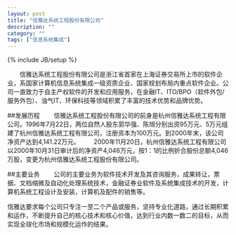 ```yaml
---
layout: post
title: "信雅达系统工程股份有限公司"
description: ""
category: ""
tags: ["信息系统集成"]
---
```

{% include JB/setup %}

　　信雅达系统工程股份有限公司是浙江省首家在上海证券交易所上市的软件企业，系国家计算机信息系统集成一级资质企业、国家规划布局内重点软件企业。公司一直致力于自主产权软件的开发和应用服务，在金融IT、ITO/BPO（软件外包/服务外包）、油气IT、环保科技等领域积累了丰富的技术优势和品牌优势。

##发展历程
　　信雅达系统工程股份有限公司的前身是杭州信雅达系统工程有限公司。1996年7月22日，两位自然人股东郭华强、陈旭分别出资95万元、5万元组建了杭州信雅达系统工程有限公司，注册资本为100万元。到2000年末，该公司净资产达到4,141.22万元。
　　2000年11月20日，杭州信雅达系统工程有限公司以2000年10月31日审计后的净资产4,046万元，按1：1的比例折合股份总额4,046万股，变更为杭州信雅达系统工程股份有限公司。

##主要业务
　　公司的主要业务为软件技术开发及其咨询服务，成果转让，票据、文档缩微及自动化处理系统技术，金融证券业软件及系统集成技术的开发，计算机系统工程设计及安装，计算机及配件的销售等。


信雅达要求每个公司只专注一至二个产品或服务，坚持专业化道路，通过长期积累和运作，不断提升自己的核心技术和核心价值，达到行业内数一数二的目标，从而实现全球化市场和规模化运作的结果。
